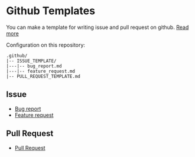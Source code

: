 # Github Templates

You can make a template for writing issue and pull request on github. [Read more](https://docs.github.com/en/github/building-a-strong-community/about-issue-and-pull-request-templates)

Configuration on this repository:

```
.github/
|-- ISSUE_TEMPLATE/
|---|-- bug_report.md
|---|-- feature_request.md
|-- PULL_REQUEST_TEMPLATE.md
```

## Issue

- [Bug report](.github/ISSUE_TEMPLATE/bug_report.md)
- [Feature request](.github/ISSUE_TEMPLATE/feature_request.md)

## Pull Request

- [Pull Request](.github/PULL_REQUEST_TEMPLATE.md)
